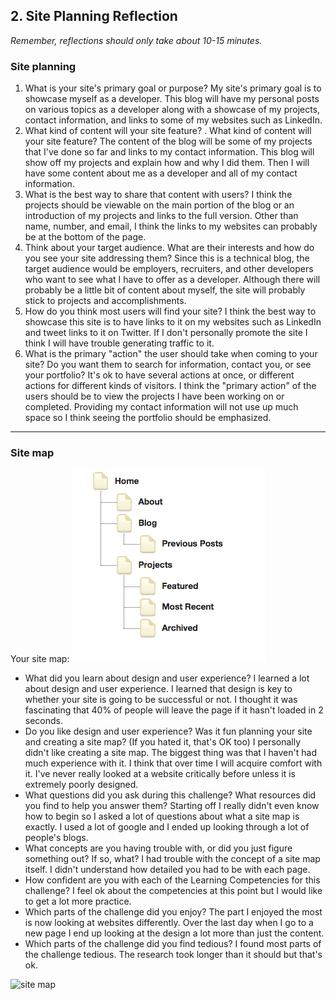 ## 2. Site Planning Reflection

*Remember, reflections should only take about 10-15 minutes.*

### Site planning

1. What is your site's primary goal or purpose?
My site's primary goal is to showcase myself as a developer. This blog will have my personal posts on various topics as a developer along with a showcase of my projects, contact information, and links to some of my websites such as LinkedIn.
2. What kind of content will your site feature?
. What kind of content will your site feature?
  The content of the blog will be some of my projects that I've done so far and links to my contact information. This blog will show off my projects and explain how and why I did them. Then I will have some content about me as a developer and all of my contact information.
3. What is the best way to share that content with users?
 I think the projects should be viewable on the main portion of the blog or an introduction of my projects and links to the full version. Other than name, number, and email, I think the links to my websites can probably be at the bottom of the page.
4. Think about your target audience. What are their interests and how do you see your site addressing them?
Since this is a technical blog, the target audience would be employers, recruiters, and other developers who want to see what I have to offer as a developer. Although there will probably be a little bit of content about myself, the site will probably stick to projects and accomplishments.
5. How do you think most users will find your site?
  I think the best way to showcase this site is to have links to it on my websites such as LinkedIn and tweet links to it on Twitter. If I don't personally promote the site I think I will have trouble generating traffic to it.
6. What is the primary "action" the user should take when coming to your site? Do you want them to search for information, contact you, or see your portfolio? It's ok to have several actions at once, or different actions for different kinds of visitors.
I think the "primary action" of the users should be to view the projects I have been working on or completed. Providing my contact information will not use up much space so I think seeing the portfolio should be emphasized.
***

### Site map

Your site map: ![site map](https://github.com/jroger2908/jroger2908.github.io/blob/master/site-map.png)

<!-- Your link to add it inline goes here-->

- What did you learn about design and user experience?
I learned a lot about design and user experience. I learned that design is key to whether your site is going to be successful or not. I thought it was fascinating that 40% of people will leave the page if it hasn't loaded in 2 seconds.
- Do you like design and user experience? Was it fun planning your site and creating a site map? (If you hated it, that's OK too)
I personally didn't like creating a site map. The biggest thing was that I haven't had much experience with it. I think that over time I will acquire comfort with it. I've never really looked at a website critically before unless it is extremely poorly designed.
- What questions did you ask during this challenge? What resources did you find to help you answer them?
Starting off I really didn't even know how to begin so I asked a lot of questions about what a site map is exactly. I used a lot of google and I ended up looking through a lot of people's blogs.
- What concepts are you having trouble with, or did you just figure something out? If so, what?
I had trouble with the concept of a site map itself. I didn't understand how detailed you had to be with each page.
- How confident are you with each of the Learning Competencies for this challenge?
I feel ok about the competencies at this point but I would like to get a lot more practice.
- Which parts of the challenge did you enjoy?
The part I enjoyed the most is now looking at websites differently. Over the last day when I go to a new page I end up looking at the design a lot more than just the content.
- Which parts of the challenge did you find tedious?
I found most parts of the challenge tedious. The research took longer than it should but that's ok.

<!-- Add your reflection here. Remove the comment markers -->

![site map](site_map.jpg)

